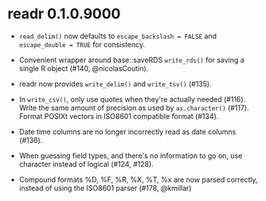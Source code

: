 # readr 0.1.0.9000

* `read_delim()` now defaults to `escape_backslash = FALSE` and 
`escape_double = TRUE` for consistency.  
  
* Convenient wrapper around base::saveRDS `write_rds()` for saving a single R 
  object (#140, @nicolasCoutin).  
  
* readr now provides `write_delim()` and `write_tsv()` (#135).

* In `write_csv()`, only use quotes when they're actually needed (#116).
  Write the same amount of precision as used by `as.character()` (#117).
  Format POSIXt vectors in ISO8601 compatible format (#134).
  
* Date time columns are no longer incorrectly read as date columns (#136).

* When guessing field types, and there's no information to go on, use
  character instead of logical (#124, #128).

* Compound formats %D, %F, %R, %X, %T, %x are now parsed correctly, instead of
  using the ISO8601 parser (#178, @kmillar)
